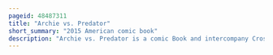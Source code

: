 ```yaml
---
pageid: 48487311
title: "Archie vs. Predator"
short_summary: "2015 American comic book"
description: "Archie vs. Predator is a comic Book and intercompany Crossover written and drawn by Fernando Ruiz and written by alex de Campi. It was originally published in 2015 by dark Horse Comics and archie Comics in the united States as a Four-Edition limited Series. The single issues were released between April and July, a hardcover collection went on sale in November 2015, and a paperback collection became available in August 2019."
---
```

